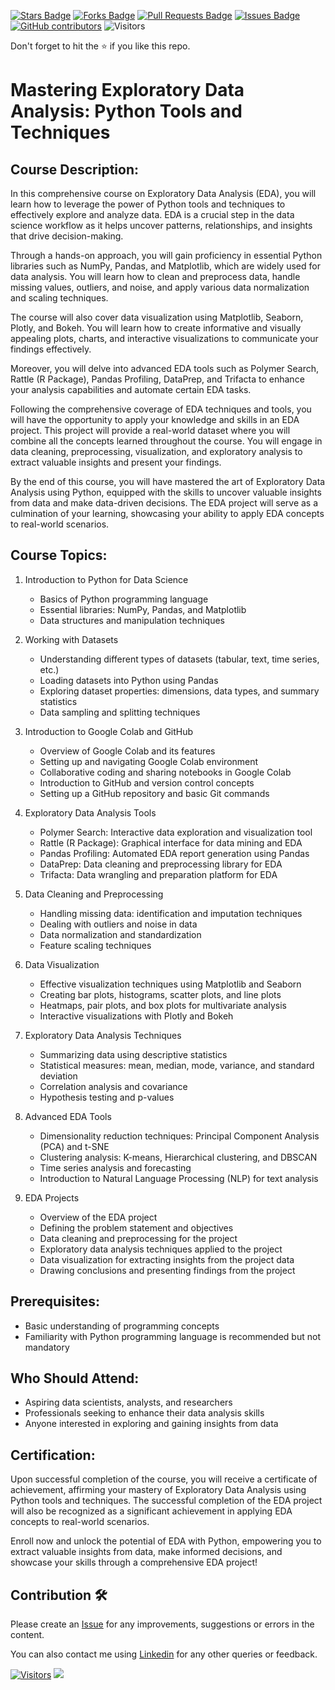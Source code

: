 <a href="https://github.com/drshahizan/courses/stargazers"><img src="https://img.shields.io/github/stars/drshahizan/courses" alt="Stars Badge"/></a>
<a href="https://github.com/drshahizan/courses/network/members"><img src="https://img.shields.io/github/forks/drshahizan/courses" alt="Forks Badge"/></a>
<a href="https://github.com/drshahizan/courses/pulls"><img src="https://img.shields.io/github/issues-pr/drshahizan/courses" alt="Pull Requests Badge"/></a>
<a href="https://github.com/drshahizan/courses/issues"><img src="https://img.shields.io/github/issues/drshahizan/courses" alt="Issues Badge"/></a>
<a href="https://github.com/drshahizan/courses/graphs/contributors"><img alt="GitHub contributors" src="https://img.shields.io/github/contributors/drshahizan/courses?color=2b9348"></a>
![Visitors](https://api.visitorbadge.io/api/visitors?path=https%3A%2F%2Fgithub.com%2Fdrshahizan%2Fcourses&labelColor=%23d9e3f0&countColor=%23697689&style=flat)

Don't forget to hit the :star: if you like this repo.

# Mastering Exploratory Data Analysis: Python Tools and Techniques

## Course Description:
In this comprehensive course on Exploratory Data Analysis (EDA), you will learn how to leverage the power of Python tools and techniques to effectively explore and analyze data. EDA is a crucial step in the data science workflow as it helps uncover patterns, relationships, and insights that drive decision-making.

Through a hands-on approach, you will gain proficiency in essential Python libraries such as NumPy, Pandas, and Matplotlib, which are widely used for data analysis. You will learn how to clean and preprocess data, handle missing values, outliers, and noise, and apply various data normalization and scaling techniques.

The course will also cover data visualization using Matplotlib, Seaborn, Plotly, and Bokeh. You will learn how to create informative and visually appealing plots, charts, and interactive visualizations to communicate your findings effectively.

Moreover, you will delve into advanced EDA tools such as Polymer Search, Rattle (R Package), Pandas Profiling, DataPrep, and Trifacta to enhance your analysis capabilities and automate certain EDA tasks.

Following the comprehensive coverage of EDA techniques and tools, you will have the opportunity to apply your knowledge and skills in an EDA project. This project will provide a real-world dataset where you will combine all the concepts learned throughout the course. You will engage in data cleaning, preprocessing, visualization, and exploratory analysis to extract valuable insights and present your findings.

By the end of this course, you will have mastered the art of Exploratory Data Analysis using Python, equipped with the skills to uncover valuable insights from data and make data-driven decisions. The EDA project will serve as a culmination of your learning, showcasing your ability to apply EDA concepts to real-world scenarios.

## Course Topics:
1. Introduction to Python for Data Science
   - Basics of Python programming language
   - Essential libraries: NumPy, Pandas, and Matplotlib
   - Data structures and manipulation techniques

2. Working with Datasets
   - Understanding different types of datasets (tabular, text, time series, etc.)
   - Loading datasets into Python using Pandas
   - Exploring dataset properties: dimensions, data types, and summary statistics
   - Data sampling and splitting techniques

3. Introduction to Google Colab and GitHub
   - Overview of Google Colab and its features
   - Setting up and navigating Google Colab environment
   - Collaborative coding and sharing notebooks in Google Colab
   - Introduction to GitHub and version control concepts
   - Setting up a GitHub repository and basic Git commands

4. Exploratory Data Analysis Tools
   - Polymer Search: Interactive data exploration and visualization tool
   - Rattle (R Package): Graphical interface for data mining and EDA
   - Pandas Profiling: Automated EDA report generation using Pandas
   - DataPrep: Data cleaning and preprocessing library for EDA
   - Trifacta: Data wrangling and preparation platform for EDA

5. Data Cleaning and Preprocessing
   - Handling missing data: identification and imputation techniques
   - Dealing with outliers and noise in data
   - Data normalization and standardization
   - Feature scaling techniques

6. Data Visualization
   - Effective visualization techniques using Matplotlib and Seaborn
   - Creating bar plots, histograms, scatter plots, and line plots
   - Heatmaps, pair plots, and box plots for multivariate analysis
   - Interactive visualizations with Plotly and Bokeh

7. Exploratory Data Analysis Techniques
   - Summarizing data using descriptive statistics
   - Statistical measures: mean, median, mode, variance, and standard deviation
   - Correlation analysis and covariance
   - Hypothesis testing and p-values

8. Advanced EDA Tools
   - Dimensionality reduction techniques: Principal Component Analysis (PCA) and t-SNE
   - Clustering analysis: K-means, Hierarchical clustering, and DBSCAN
   - Time series analysis and forecasting
   - Introduction to Natural Language Processing (NLP) for text analysis

9. EDA Projects
   - Overview of the EDA project
   - Defining the problem statement and objectives
   - Data cleaning and preprocessing for the project
   - Exploratory data analysis techniques applied to the project
   - Data visualization for extracting insights from the project data
   - Drawing conclusions and presenting findings from the project

## Prerequisites:
- Basic understanding of programming concepts
- Familiarity with Python programming language is recommended but not mandatory

## Who Should Attend:
- Aspiring data scientists, analysts, and researchers
- Professionals seeking to enhance their data analysis skills
- Anyone interested in exploring and gaining insights from data

## Certification:
Upon successful completion of the course, you will receive a certificate of achievement, affirming your mastery of Exploratory Data Analysis using Python tools and techniques. The successful completion of the EDA project will also be recognized as a significant achievement in applying EDA concepts to real-world scenarios.

Enroll now and unlock the potential of EDA with Python, empowering you to extract valuable insights from data, make informed decisions, and showcase your skills through a comprehensive EDA project!

## Contribution 🛠️
Please create an [Issue](https://github.com/drshahizan/courses/issues) for any improvements, suggestions or errors in the content.

You can also contact me using [Linkedin](https://www.linkedin.com/in/drshahizan/) for any other queries or feedback.

[![Visitors](https://api.visitorbadge.io/api/visitors?path=https%3A%2F%2Fgithub.com%2Fdrshahizan&labelColor=%23697689&countColor=%23555555&style=plastic)](https://visitorbadge.io/status?path=https%3A%2F%2Fgithub.com%2Fdrshahizan)
![](https://hit.yhype.me/github/profile?user_id=81284918)
